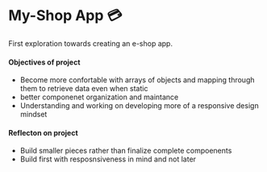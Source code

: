 # My-Shop App :credit_card:

First exploration towards creating an e-shop app. 

#### Objectives of project
- Become more confortable with arrays of objects and mapping through them to retrieve data even when static
- better componenet organization and maintance
- Understanding and working on developing more of a responsive design mindset


#### Reflecton on project
- Build smaller pieces rather than finalize complete compoenents 
- Build first with resposnsiveness in mind and not later
